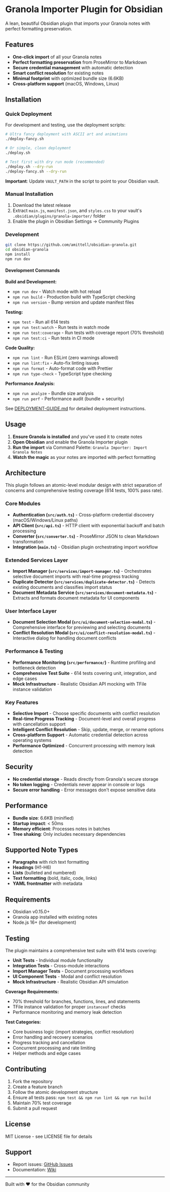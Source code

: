 # Granola Importer Plugin for Obsidian

A lean, beautiful Obsidian plugin that imports your Granola notes with perfect formatting preservation.

## Features

- **One-click import** of all your Granola notes
- **Perfect formatting preservation** from ProseMirror to Markdown
- **Secure credential management** with automatic detection
- **Smart conflict resolution** for existing notes
- **Minimal footprint** with optimized bundle size (6.6KB)
- **Cross-platform support** (macOS, Windows, Linux)

## Installation

### Quick Deployment

For development and testing, use the deployment scripts:

```bash
# Ultra fancy deployment with ASCII art and animations
./deploy-fancy.sh

# Or simple, clean deployment
./deploy.sh

# Test first with dry run mode (recommended)
./deploy.sh --dry-run
./deploy-fancy.sh --dry-run
```

**Important**: Update `VAULT_PATH` in the script to point to your Obsidian vault.

### Manual Installation

1. Download the latest release
2. Extract `main.js`, `manifest.json`, and `styles.css` to your vault's `.obsidian/plugins/granola-importer/` folder
3. Enable the plugin in Obsidian Settings → Community Plugins

### Development

```bash
git clone https://github.com/amittell/obsidian-granola.git
cd obsidian-granola
npm install
npm run dev
```

#### Development Commands

**Build and Development:**
- `npm run dev` - Watch mode with hot reload
- `npm run build` - Production build with TypeScript checking
- `npm run version` - Bump version and update manifest files

**Testing:**
- `npm test` - Run all 614 tests
- `npm run test:watch` - Run tests in watch mode
- `npm run test:coverage` - Run tests with coverage report (70% threshold)
- `npm run test:ci` - Run tests in CI mode

**Code Quality:**
- `npm run lint` - Run ESLint (zero warnings allowed)
- `npm run lint:fix` - Auto-fix linting issues
- `npm run format` - Auto-format code with Prettier
- `npm run type-check` - TypeScript type checking

**Performance Analysis:**
- `npm run analyze` - Bundle size analysis
- `npm run perf` - Performance audit (bundle + security)

See [DEPLOYMENT-GUIDE.md](DEPLOYMENT-GUIDE.md) for detailed deployment instructions.

## Usage

1. **Ensure Granola is installed** and you've used it to create notes
2. **Open Obsidian** and enable the Granola Importer plugin
3. **Run the import** via Command Palette: `Granola Importer: Import Granola Notes`
4. **Watch the magic** as your notes are imported with perfect formatting

## Architecture

This plugin follows an atomic-level modular design with strict separation of concerns and comprehensive testing coverage (614 tests, 100% pass rate).

### Core Modules

- **Authentication (`src/auth.ts`)** - Cross-platform credential discovery (macOS/Windows/Linux paths)
- **API Client (`src/api.ts`)** - HTTP client with exponential backoff and batch processing
- **Converter (`src/converter.ts`)** - ProseMirror JSON to clean Markdown transformation
- **Integration (`main.ts`)** - Obsidian plugin orchestrating import workflow

### Extended Services Layer

- **Import Manager (`src/services/import-manager.ts`)** - Orchestrates selective document imports with real-time progress tracking
- **Duplicate Detector (`src/services/duplicate-detector.ts`)** - Detects existing documents and classifies import status
- **Document Metadata Service (`src/services/document-metadata.ts`)** - Extracts and formats document metadata for UI components

### User Interface Layer

- **Document Selection Modal (`src/ui/document-selection-modal.ts`)** - Comprehensive interface for previewing and selecting documents
- **Conflict Resolution Modal (`src/ui/conflict-resolution-modal.ts`)** - Interactive dialog for handling document conflicts

### Performance & Testing

- **Performance Monitoring (`src/performance/`)** - Runtime profiling and bottleneck detection
- **Comprehensive Test Suite** - 614 tests covering unit, integration, and edge cases
- **Mock Infrastructure** - Realistic Obsidian API mocking with TFile instance validation

### Key Features

- **Selective Import** - Choose specific documents with conflict resolution
- **Real-time Progress Tracking** - Document-level and overall progress with cancellation support
- **Intelligent Conflict Resolution** - Skip, update, merge, or rename options
- **Cross-platform Support** - Automatic credential detection across operating systems
- **Performance Optimized** - Concurrent processing with memory leak detection

## Security

- **No credential storage** - Reads directly from Granola's secure storage
- **No token logging** - Credentials never appear in console or logs
- **Secure error handling** - Error messages don't expose sensitive data

## Performance

- **Bundle size**: 6.6KB (minified)
- **Startup impact**: < 50ms
- **Memory efficient**: Processes notes in batches
- **Tree shaking**: Only includes necessary dependencies

## Supported Note Types

- **Paragraphs** with rich text formatting
- **Headings** (H1-H6)
- **Lists** (bulleted and numbered)
- **Text formatting** (bold, italic, code, links)
- **YAML frontmatter** with metadata

## Requirements

- Obsidian v0.15.0+
- Granola app installed with existing notes
- Node.js 16+ (for development)

## Testing

The plugin maintains a comprehensive test suite with 614 tests covering:

- **Unit Tests** - Individual module functionality
- **Integration Tests** - Cross-module interactions
- **Import Manager Tests** - Document processing workflows
- **UI Component Tests** - Modal and conflict resolution
- **Mock Infrastructure** - Realistic Obsidian API simulation

**Coverage Requirements:**
- 70% threshold for branches, functions, lines, and statements
- TFile instance validation for proper `instanceof` checks
- Performance monitoring and memory leak detection

**Test Categories:**
- Core business logic (import strategies, conflict resolution)
- Error handling and recovery scenarios
- Progress tracking and cancellation
- Concurrent processing and rate limiting
- Helper methods and edge cases

## Contributing

1. Fork the repository
2. Create a feature branch
3. Follow the atomic development structure
4. Ensure all tests pass: `npm test && npm run lint && npm run build`
5. Maintain 70% test coverage
6. Submit a pull request

## License

MIT License - see LICENSE file for details

## Support

- Report issues: [GitHub Issues](https://github.com/amittell/obsidian-granola/issues)
- Documentation: [Wiki](https://github.com/amittell/obsidian-granola/wiki)

---

Built with ❤️ for the Obsidian community
